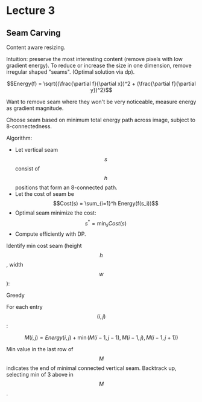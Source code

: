 # Lecture 3

## Seam Carving

Content aware resizing.

Intuition: preserve the most interesting content (remove pixels with low gradient energy). To reduce or increase the size in one dimension, remove irregular shaped "seams". (Optimal solution via dp).

$$Energy(f) = \sqrt{(\frac{\partial f}{\partial x})^2 + (\frac{\partial f}{\partial y})^2}$$

Want to remove seam where they won't be very noticeable, measure energy as gradient magnitude.

Choose seam based on minimum total energy path across image, subject to 8-connectedness.

Algorithm:

* Let vertical seam $$s$$ consist of $$h$$ positions that form an 8-connected path.
* Let the cost of seam be $$Cost(s) = \sum_{i=1}^h Energy(f(s_i))$$
* Optimal seam minimize the cost: $$s^* = \min_{s} Cost(s)$$
* Compute efficiently with DP.

Identify min cost seam (height $$h$$, width $$w$$):

Greedy

For each entry $$(i, j)$$:

$$
M(i,j) = Energy(i,j) + \min (M(i-1,j-1), M(i-1,j), M(i-1,j+1))
$$

Min value in the last row of $$M$$ indicates the end of minimal connected vertical seam. Backtrack up, selecting min of 3 above in $$M$$.
